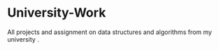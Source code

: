 # University-Work

All projects and assignment on data structures and algorithms from my university
.
